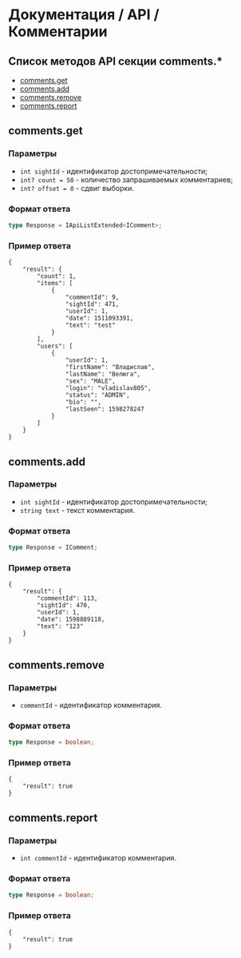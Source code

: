 # Документация / API / Комментарии
## Список методов API секции comments.*
* [comments.get](#commentsget)
* [comments.add](#commentsadd)
* [comments.remove](#commentsremove)
* [comments.report](#commentsreport)

## comments.get
### Параметры
* `int sightId` - идентификатор достопримечательности;
* `int? count = 50` - количество запрашиваемых комментариев;
* `int? offset = 0` - сдвиг выборки.

### Формат ответа
```ts
type Response = IApiListExtended<IComment>;
```

### Пример ответа
```json5
{
    "result": {
        "count": 1,
        "items": [
            {
                "commentId": 9,
                "sightId": 471,
                "userId": 1,
                "date": 1511093391,
                "text": "test"
            }
        ],
        "users": [
            {
                "userId": 1,
                "firstName": "Владислав",
                "lastName": "Велюга",
                "sex": "MALE",
                "login": "vladislav805",
                "status": "ADMIN",
                "bio": "",
                "lastSeen": 1598278247
            }
        ]
    }
}
```

## comments.add
### Параметры
* `int sightId` - идентификатор достопримечательности;
* `string text` - текст комментария.

### Формат ответа
```ts
type Response = IComment;
``` 

### Пример ответа
```json5
{
    "result": {
        "commentId": 113,
        "sightId": 470,
        "userId": 1,
        "date": 1598889118,
        "text": "123"
    }
}
```

## comments.remove
### Параметры
* `commentId` - идентификатор комментария.

### Формат ответа
```ts
type Response = boolean;
```

### Пример ответа
```json5
{
    "result": true
}
```

## comments.report
### Параметры
* `int commentId` - идентификатор комментария.

### Формат ответа
```ts
type Response = boolean;
```

### Пример ответа
```json5
{
    "result": true
}
```
